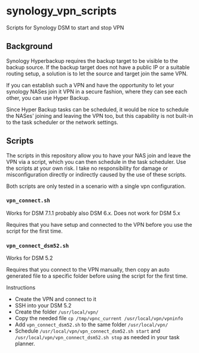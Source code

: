 # synology_vpn_scripts
Scripts for Synology DSM to start and stop VPN

## Background

Synology Hyperbackup requires the backup target to be visible to the backup source. If the backup target does not have a public IP or a suitable routing setup, a solution is to let the source and target join the same VPN.

If you can establish such a VPN and have the opportunity to let your synology NASes join it VPN in a secure fashion, where they can see each other, you can use Hyper Backup.

Since Hyper Backup tasks can be scheduled, it would be nice to schedule the NASes' joining and leaving the VPN too, but this capability is not built-in to the task scheduler or the network settings.

## Scripts

The scripts in this repository allow you to have your NAS join and leave the VPN via a script, which you can then schedule in the task scheduler. Use the scripts at your own risk. I take no responsibility for damage or misconfiguration directly or indirectly caused by the use of these scripts.

Both scripts are only tested in a scenario with a single vpn configuration.

### `vpn_connect.sh`

Works for DSM 7.1.1 probably also DSM 6.x. Does not work for DSM 5.x

Requires that you have setup and connected to the VPN before you use the script for the first time.

### `vpn_connect_dsm52.sh`

Works for DSM 5.2

Requires that you connect to the VPN manually, then copy an auto generated file to a specific folder before using the script for the first time.

Instructions
* Create the VPN and connect to it
* SSH into your DSM 5.2
* Create the folder `/usr/local/vpn/`
* Copy the needed file `cp /tmp/vpnc_current /usr/local/vpn/vpninfo`
* Add `vpn_connect_dsm52.sh` to the same folder `/usr/local/vpn/`
* Schedule `/usr/local/vpn/vpn_connect_dsm52.sh start` and `/usr/local/vpn/vpn_connect_dsm52.sh stop` as needed in your task planner.
